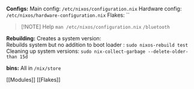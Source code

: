 **Configs:**
Main config: `/etc/nixos/configuration.nix`
Hardware config: `/etc/nixos/hardware-configuration.nix`
Flakes: ``

> [!NOTE] Help
>  `man /etc/nixos/configuration.nix`
>  `/bluetooth`

**Rebuilding:**
Creates a system version:  
Rebuilds system but no addition to boot loader : `sudo nixos-rebuild test`
Cleaning up system versions: `sudo nix-collect-garbage --delete-older-than 15d`

**bins:**
All in `/nix/store`

[[Modules]]
[[Flakes]]